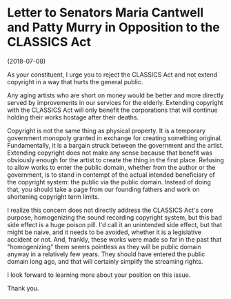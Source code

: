 # Letter to Senators Maria Cantwell and Patty Murry in Opposition to the CLASSICS Act
(2018-07-08)

As your constituent, I urge you to reject the CLASSICS Act and not extend copyright in a way that hurts the general public. 

Any aging artists who are short on money would be better and more directly served by improvements in our services for the elderly. Extending copyright with the CLASSICS Act will only benefit the corporations that will continue holding their works hostage after their deaths.

Copyright is not the same thing as physical property. It is a temporary government monopoly granted in exchange for creating something original. Fundamentally, it is a bargain struck between the government and the artist. Extending copyright does not make any sense because that benefit was obviously enough for the artist to create the thing in the first place. Refusing to allow works to enter the public domain, whether from the author or the government, is to stand in contempt of the actual intended beneficiary of the copyright system: the public via the public domain. Instead of doing that, you should take a page from our founding fathers and work on shortening copyright term limits.

I realize this concern does not directly address the CLASSICS Act's core purpose, homogenizing the sound recording copyright system, but this bad side effect is a huge poison pill. I'd call it an unintended side effect, but that might be naive, and it needs to be avoided, whether it is a legislative accident or not. And, frankly, these works were made so far in the past that "homogenizing" them seems pointless as they will be public domain anyway in a relatively few years. They should have entered the public domain long ago, and that will certainly simplify the streaming rights.

I look forward to learning more about your position on this issue.

Thank you.
